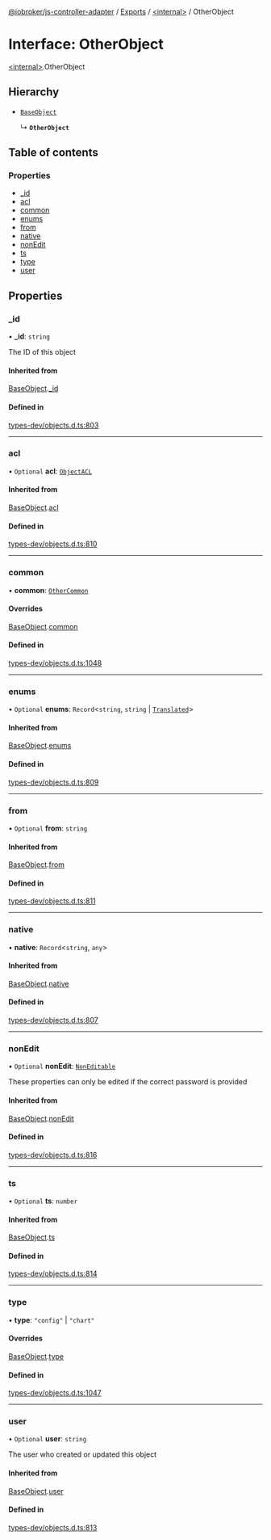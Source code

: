 [@iobroker/js-controller-adapter](../README.md) / [Exports](../modules.md) / [\<internal\>](../modules/internal_.md) / OtherObject

# Interface: OtherObject

[\<internal\>](../modules/internal_.md).OtherObject

## Hierarchy

- [`BaseObject`](internal_.BaseObject.md)

  ↳ **`OtherObject`**

## Table of contents

### Properties

- [\_id](internal_.OtherObject.md#_id)
- [acl](internal_.OtherObject.md#acl)
- [common](internal_.OtherObject.md#common)
- [enums](internal_.OtherObject.md#enums)
- [from](internal_.OtherObject.md#from)
- [native](internal_.OtherObject.md#native)
- [nonEdit](internal_.OtherObject.md#nonedit)
- [ts](internal_.OtherObject.md#ts)
- [type](internal_.OtherObject.md#type)
- [user](internal_.OtherObject.md#user)

## Properties

### \_id

• **\_id**: `string`

The ID of this object

#### Inherited from

[BaseObject](internal_.BaseObject.md).[_id](internal_.BaseObject.md#_id)

#### Defined in

[types-dev/objects.d.ts:803](https://github.com/ioBroker/ioBroker.js-controller/blob/819f1976e/packages/types-dev/objects.d.ts#L803)

___

### acl

• `Optional` **acl**: [`ObjectACL`](internal_.ObjectACL.md)

#### Inherited from

[BaseObject](internal_.BaseObject.md).[acl](internal_.BaseObject.md#acl)

#### Defined in

[types-dev/objects.d.ts:810](https://github.com/ioBroker/ioBroker.js-controller/blob/819f1976e/packages/types-dev/objects.d.ts#L810)

___

### common

• **common**: [`OtherCommon`](internal_.OtherCommon.md)

#### Overrides

[BaseObject](internal_.BaseObject.md).[common](internal_.BaseObject.md#common)

#### Defined in

[types-dev/objects.d.ts:1048](https://github.com/ioBroker/ioBroker.js-controller/blob/819f1976e/packages/types-dev/objects.d.ts#L1048)

___

### enums

• `Optional` **enums**: `Record`\<`string`, `string` \| [`Translated`](../modules/internal_.md#translated)\>

#### Inherited from

[BaseObject](internal_.BaseObject.md).[enums](internal_.BaseObject.md#enums)

#### Defined in

[types-dev/objects.d.ts:809](https://github.com/ioBroker/ioBroker.js-controller/blob/819f1976e/packages/types-dev/objects.d.ts#L809)

___

### from

• `Optional` **from**: `string`

#### Inherited from

[BaseObject](internal_.BaseObject.md).[from](internal_.BaseObject.md#from)

#### Defined in

[types-dev/objects.d.ts:811](https://github.com/ioBroker/ioBroker.js-controller/blob/819f1976e/packages/types-dev/objects.d.ts#L811)

___

### native

• **native**: `Record`\<`string`, `any`\>

#### Inherited from

[BaseObject](internal_.BaseObject.md).[native](internal_.BaseObject.md#native)

#### Defined in

[types-dev/objects.d.ts:807](https://github.com/ioBroker/ioBroker.js-controller/blob/819f1976e/packages/types-dev/objects.d.ts#L807)

___

### nonEdit

• `Optional` **nonEdit**: [`NonEditable`](internal_.NonEditable.md)

These properties can only be edited if the correct password is provided

#### Inherited from

[BaseObject](internal_.BaseObject.md).[nonEdit](internal_.BaseObject.md#nonedit)

#### Defined in

[types-dev/objects.d.ts:816](https://github.com/ioBroker/ioBroker.js-controller/blob/819f1976e/packages/types-dev/objects.d.ts#L816)

___

### ts

• `Optional` **ts**: `number`

#### Inherited from

[BaseObject](internal_.BaseObject.md).[ts](internal_.BaseObject.md#ts)

#### Defined in

[types-dev/objects.d.ts:814](https://github.com/ioBroker/ioBroker.js-controller/blob/819f1976e/packages/types-dev/objects.d.ts#L814)

___

### type

• **type**: ``"config"`` \| ``"chart"``

#### Overrides

[BaseObject](internal_.BaseObject.md).[type](internal_.BaseObject.md#type)

#### Defined in

[types-dev/objects.d.ts:1047](https://github.com/ioBroker/ioBroker.js-controller/blob/819f1976e/packages/types-dev/objects.d.ts#L1047)

___

### user

• `Optional` **user**: `string`

The user who created or updated this object

#### Inherited from

[BaseObject](internal_.BaseObject.md).[user](internal_.BaseObject.md#user)

#### Defined in

[types-dev/objects.d.ts:813](https://github.com/ioBroker/ioBroker.js-controller/blob/819f1976e/packages/types-dev/objects.d.ts#L813)
